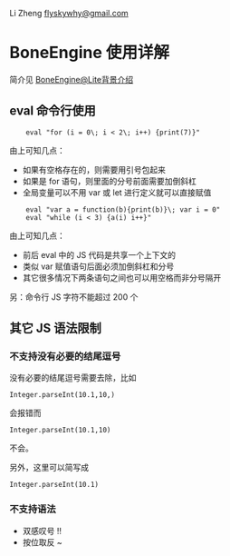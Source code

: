 Li Zheng flyskywhy@gmail.com

# BoneEngine 使用详解
简介见 [BoneEngine@Lite背景介绍](https://aliosthings.gitbook.io/docs/documentation/components/middleware/boneengine-lite)

## eval 命令行使用
```
    eval "for (i = 0\; i < 2\; i++) {print(7)}"
```
由上可知几点：

* 如果有空格存在的，则需要用引号包起来
* 如果是 for 语句，则里面的分号前面需要加倒斜杠
* 全局变量可以不用 var 或 let 进行定义就可以直接赋值
```
    eval "var a = function(b){print(b)}\; var i = 0"
    eval "while (i < 3) {a(i) i++}"
```
由上可知几点：

* 前后 eval 中的 JS 代码是共享一个上下文的
* 类似 var 赋值语句后面必须加倒斜杠和分号
* 其它很多情况下两条语句之间也可以用空格而非分号隔开

另：命令行 JS 字符不能超过 200 个

## 其它 JS 语法限制
### 不支持没有必要的结尾逗号
没有必要的结尾逗号需要去除，比如

    Integer.parseInt(10.1,10,)

会报错而

    Integer.parseInt(10.1,10)

不会。

另外，这里可以简写成

    Integer.parseInt(10.1)

### 不支持语法
* 双感叹号 !!
* 按位取反 ~
